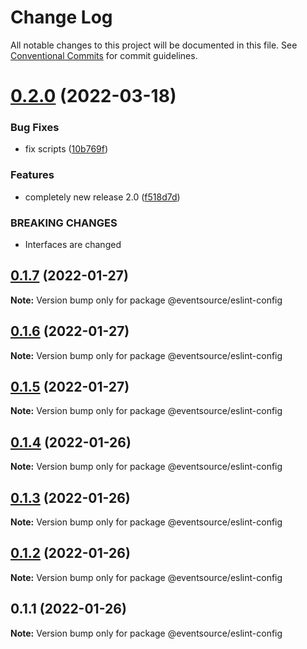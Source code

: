 # Change Log

All notable changes to this project will be documented in this file.
See [Conventional Commits](https://conventionalcommits.org) for commit guidelines.

# [0.2.0](https://github.com/thomasvargiu/eventsource-ts/compare/@eventsource/eslint-config@0.1.7...@eventsource/eslint-config@0.2.0) (2022-03-18)


### Bug Fixes

* fix scripts ([10b769f](https://github.com/thomasvargiu/eventsource-ts/commit/10b769fedb3802b89762965f623e29c99ea9f168))


### Features

* completely new release 2.0 ([f518d7d](https://github.com/thomasvargiu/eventsource-ts/commit/f518d7d5a5f6223d1a36332355e9cd352350b40d))


### BREAKING CHANGES

* Interfaces are changed





## [0.1.7](https://github.com/thomasvargiu/eventsource-ts/compare/@eventsource/eslint-config@0.1.6...@eventsource/eslint-config@0.1.7) (2022-01-27)

**Note:** Version bump only for package @eventsource/eslint-config





## [0.1.6](https://github.com/thomasvargiu/eventsource-ts/compare/@eventsource/eslint-config@0.1.4...@eventsource/eslint-config@0.1.6) (2022-01-27)

**Note:** Version bump only for package @eventsource/eslint-config





## [0.1.5](https://github.com/thomasvargiu/eventsource-ts/compare/@eventsource/eslint-config@0.1.4...@eventsource/eslint-config@0.1.5) (2022-01-27)

**Note:** Version bump only for package @eventsource/eslint-config





## [0.1.4](https://github.com/thomasvargiu/eventsource-ts/compare/@eventsource/eslint-config@0.1.3...@eventsource/eslint-config@0.1.4) (2022-01-26)

**Note:** Version bump only for package @eventsource/eslint-config





## [0.1.3](https://github.com/thomasvargiu/eventsource-ts/compare/@eventsource/eslint-config@0.1.2...@eventsource/eslint-config@0.1.3) (2022-01-26)

**Note:** Version bump only for package @eventsource/eslint-config





## [0.1.2](https://github.com/thomasvargiu/eventsource-ts/compare/@eventsource/eslint-config@0.1.1...@eventsource/eslint-config@0.1.2) (2022-01-26)

**Note:** Version bump only for package @eventsource/eslint-config





## 0.1.1 (2022-01-26)

**Note:** Version bump only for package @eventsource/eslint-config
